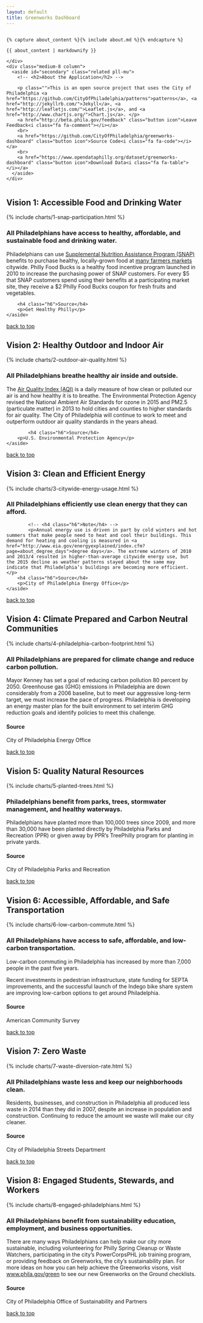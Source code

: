```yaml
---
layout: default
title: Greenworks Dashboard
---
```


<script>
// TODO This can be moved to its own file and included with scripts.html

// Chart Globals ===============================================================
Chart.defaults.global.defaultFontFamily = "'Open Sans', 'Helvetica', sans-serif";
Chart.defaults.global.title.fontFamily = "'Montserrat', 'Helvetica', sans-serif";
Chart.defaults.global.title.fontColor = 'rgb(68, 68, 68)';
Chart.defaults.global.legend.position = 'bottom';
Chart.defaults.global.legend.padding = 15;

// Format numbers with commas in charts ========================================
Chart.scaleService.updateScaleDefaults('linear', {
	ticks: {
		callback: function (value) {
			if (value >= 1000000)
				return value / 1000000 + 'm';
			else if (value <= 999999 && value > 9999)
				return value / 1000 + 'k';
			else
			return (+value).toLocaleString();
		}
	}
})

// Format numbers with commas in tooltips ======================================
Chart.defaults.global.tooltips.callbacks.label = function (tooltipItem, data) {
	var datasetLabel = data.datasets[tooltipItem.datasetIndex].label || '';
	return datasetLabel + ': ' + (+tooltipItem.yLabel).toLocaleString();
}
</script>

<div class= "row">
  <div class="medium-16 column">

    {% capture about_content %}{% include about.md %}{% endcapture %}

    {{ about_content | markdownify }}

	</div>
	<div class="medium-8 column">
	  <aside id="secondary" class="related pll-mu">
	    <!-- <h2>About the Application</h2> -->

	    <p class="">This is an open source project that uses the City of Philadelphia <a href="https://github.com/CityOfPhiladelphia/patterns">patterns</a>, <a href="http://jekyllrb.com/">Jekyll</a>, <a href="http://leafletjs.com/">Leaflet.js</a>, and <a href="http://www.chartjs.org/">Chart.js</a>. </p>
	    <a href="http://beta.phila.gov/feedback" class="button icon">Leave Feedback<i class="fa fa-comment"></i></a>
	    <br>
	    <a href="https://github.com/CityOfPhiladelphia/greenworks-dashboard" class="button icon">Source Code<i class="fa fa-code"></i></a>
	    <br>
	    <a href="https://www.opendataphilly.org/dataset/greenworks-dashboard" class="button icon">Download Data<i class="fa fa-table"></i></a>
	  </aside>
	</div>
</div>
<h2 class="ptl contrast" id="vision-1">Vision 1: Accessible Food and Drinking Water
	  <a href="#vision-1" class="header-link"><i class="fa fa-link"></i></a>
</h2>
<div class="row pbxl ptl">
  <div class="medium-16 column prxl">
    {% include charts/1-snap-participation.html %}
  </div>
  <div class="medium-8 column end">
    <aside class="related pll-mu">
      <h3 class="h4 pbl">All Philadelphians have access to healthy, affordable, and sustainable food and drinking water.</h3>
			<!-- <h4 class="h6">Note</h4> -->
			<p>Philadelphians can use <a href="http://www.fns.usda.gov/snap/supplemental-nutrition-assistance-program-snap">Supplemental Nutrition Assistance Program (SNAP)</a> benefits to purchase healthy, locally-grown food at <a href="http://thefoodtrust.org/uploads/media_items/philly-food-bucks-brochure-english.original.pdf">many farmers markets</a> citywide. Philly Food Bucks is a healthy food incentive program launched in 2010 to increase the purchasing power of SNAP customers. For every $5 that SNAP customers spend using their benefits at a participating market site, they receive a $2 Philly Food Bucks coupon for fresh fruits and vegetables.</p>

	  	<h4 class="h6">Source</h4>
	  	<p>Get Healthy Philly</p>
    </aside>
  </div>
</div>

<!-- End of each chart section with BACK TO TOP link -->
<div class="medium-24 column top">
	<a class="float-right" href="#top"><i class="fa fa-arrow-up"></i> <span class="to-top">back to top</span></a>
</div>

<h2 class="contrast" id="vision-2">Vision 2: Healthy Outdoor and Indoor Air
	<a href="#vision-2" class="header-link"><i class="fa fa-link"></i></a>
</h2>
<div class="row pbxl ptl">
  <div class="medium-16 column prxl">
    {% include charts/2-outdoor-air-quality.html %}
  </div>
  <div class="medium-8 column end">
    <aside class="related pll-mu">
      <h3 class="h4 pbl">All Philadelphians breathe healthy air inside and outside.</h3>
			<!-- <h4 class="h6">Note</h4> -->
	    <p>The <a href="http://www.phila.gov/aqi/">Air Quality Index (AQI)</a> is a daily measure of how clean or polluted our air is and how healthy it is to breathe. The Environmental Protection Agency revised the National Ambient Air Standards for ozone in 2015 and PM2.5 (particulate matter) in 2013 to hold cities and counties to higher standards for air quality. The City of Philadelphia will continue to work to meet and outperform outdoor air quality standards in the years ahead.</p>

			<h4 class="h6">Source</h4>
	  	<p>U.S. Environmental Protection Agency</p>
    </aside>
  </div>
</div>

<!-- End of each chart section with BACK TO TOP link -->
<div class="medium-24 column top">
	<a class="float-right" href="#top"><i class="fa fa-arrow-up"></i> <span class="to-top">back to top</span></a>
</div>

<h2 class="contrast" id="vision-3">Vision 3: Clean and Efficient Energy
	<a href="#vision-3" class="header-link"><i class="fa fa-link"></i></a>
</h2>
<div class="row pbxl ptl">
  <div class="medium-16 column prxl">
    {% include charts/3-citywide-energy-usage.html %}
  </div>
  <div class="medium-8 column end">
    <aside class="related pll-mu">
      <!-- <h3 class="h4 pbl">Vision</h3> -->
      <h3 class="h4 pbl">All Philadelphians efficiently use clean energy that they can afford.</h3>

			<!-- <h4 class="h6">Note</h4> -->
			<p>Annual energy use is driven in part by cold winters and hot summers that make people need to heat and cool their buildings. This demand for heating and cooling is measured in <a href="http://www.eia.gov/energyexplained/index.cfm?page=about_degree_days">degree days</a>. The extreme winters of 2010 and 2013/4 resulted in higher-than-average citywide energy use, but the 2015 decline as weather patterns stayed about the same may indicate that Philadelphia’s buildings are becoming more efficient. </p>
	  	<h4 class="h6">Source</h4>
	  	<p>City of Philadelphia Energy Office</p>
    </aside>
  </div>
</div>

<!-- End of each chart section with BACK TO TOP link -->
<div class="medium-24 column top">
	<a class="float-right" href="#top"><i class="fa fa-arrow-up"></i> <span class="to-top">back to top</span></a>
</div>

<h2 class="contrast" id="vision-4">Vision 4: Climate Prepared and Carbon Neutral Communities
	<a href="#vision-4" class="header-link"><i class="fa fa-link"></i></a>
</h2>
<div class="row pbxl ptl">
  <div class="medium-16 column prxl">
    {% include charts/4-philadelphia-carbon-footprint.html %}
  </div>
  <div class="medium-8 column end">
    <aside class="related pll-mu">
	  	<h3 class="h4 pbl">All Philadelphians are prepared for climate change and reduce carbon pollution.</h3>
	  	<!-- <h4 class="h6">Note</h4> -->
      <p>Mayor Kenney has set a goal of reducing carbon pollution 80 percent by 2050. Greenhouse gas (GHG) emissions in Philadelphia are down considerably from a 2006 baseline, but to meet our aggressive long-term target, we must increase the pace of progress. Philadelphia is developing an energy master plan for the built environment to set interim GHG reduction goals and identify policies to meet this challenge.</p>
	  	<h4 class="h6">Source</h4>
	  	<p>City of Philadelphia Energy Office</p>
    </aside>
  </div>
</div>

<!-- End of each chart section with BACK TO TOP link -->
<div class="medium-24 column top">
	<a class="float-right" href="#top"><i class="fa fa-arrow-up"></i> <span class="to-top">back to top</span></a>
</div>

<h2 class="contrast" id="vision-5">Vision 5: Quality Natural Resources
	<a href="#vision-5" class="header-link"><i class="fa fa-link"></i></a>
</h2>
<div class="row pbxl ptl">
  <div class="medium-16 column prxl">
    {% include charts/5-planted-trees.html %}
  </div>
  <div class="medium-8 column end">
    <aside class="related pll-mu">
	  	<h3 class="h4 pbl">Philadelphians benefit from  parks, trees, stormwater management, and healthy waterways.</h3>
	  	<!-- <h4 class="h6">Note</h4> -->
      <p>Philadelphians have planted more than 100,000 trees since 2009, and more than 30,000 have been planted directly by Philadelphia Parks and Recreation (PPR) or given away by PPR’s TreePhilly program for planting in private yards.</p>
	  	<h4 class="h6">Source</h4>
	  	<p>City of Philadelphia Parks and Recreation</p>
    </aside>
  </div>
</div>

<!-- End of each chart section with BACK TO TOP link -->
<div class="medium-24 column top">
	<a class="float-right" href="#top"><i class="fa fa-arrow-up"></i> <span class="to-top">back to top</span></a>
</div>

<h2 class="contrast" id="vision-6">Vision 6: Accessible, Affordable, and Safe Transportation
	<a href="#vision-6" class="header-link"><i class="fa fa-link"></i></a>
</h2>
<div class="row pbxl ptl">
  <div class="medium-16 column prxl">
    {% include charts/6-low-carbon-commute.html %}
  </div>
  <div class="medium-8 column end">
    <aside class="related pll-mu">
	  	<h3 class="h4 pbl">All Philadelphians have access to safe, affordable, and low-carbon transportation.</h3>
	  	<!-- <h4 class="h6">Note</h4> -->
      <p>Low-carbon commuting in Philadelphia has increased by more than 7,000 people in the past five years.</p>
			<p>Recent investments in pedestrian infrastructure, state funding for SEPTA improvements, and the successful launch of the Indego bike share system are improving low-carbon options to get around Philadelphia.</p>
	  	<h4 class="h6">Source</h4>
	  	<p>American Community Survey</p>
    </aside>
  </div>
</div>

<!-- End of each chart section with BACK TO TOP link -->
<div class="medium-24 column top">
	<a class="float-right" href="#top"><i class="fa fa-arrow-up"></i> <span class="to-top">back to top</span></a>
</div>

<h2 class="contrast" id="vision=7">Vision 7: Zero Waste
	<a href="#vision-7" class="header-link"><i class="fa fa-link"></i></a>
</h2>
<div class="row pbxl ptl">
  <div class="medium-16 column prxl">
    {% include charts/7-waste-diversion-rate.html %}
  </div>
  <div class="medium-8 column end">
    <aside class="related pll-mu">
	  	<h3 class="h4 pbl">All Philadelphians waste less and keep our neighborhoods clean.</h3>
		  <!-- <h4 class="h6">Note</h4> -->
	    <p>Residents, businesses, and construction in Philadelphia all produced less waste in 2014 than they did in 2007, despite an increase in population and construction. Continuing to reduce the amount we waste will make our city cleaner.</p>
	  	<h4 class="h6">Source</h4>
	  	<p>City of Philadelphia Streets Department</p>
    </aside>
  </div>
</div>

<!-- End of each chart section with BACK TO TOP link -->
<div class="medium-24 column top">
	<a class="float-right" href="#top"><i class="fa fa-arrow-up"></i> <span class="to-top">back to top</span></a>
</div>

<h2 class="contrast" id="vision-8">Vision 8: Engaged Students, Stewards, and Workers
	<a href="#vision-8" class="header-link"><i class="fa fa-link"></i></a>
</h2>
<div class="row pbxl ptl">
  <div class="medium-16 column prxl">
    {% include charts/8-engaged-philadelphians.html %}
  </div>
  <div class="medium-8 column">
    <aside class="related pll-mu">
	  	<h3 class="h4 pbl">All Philadelphians benefit from sustainability education, employment, and business opportunities.</h3>
	  	<!-- <h4 class="h6">Note</h4> -->
      <p>There are many ways Philadelphians can help make our city more sustainable, including volunteering for Philly Spring Cleanup or Waste Watchers, participating in the city’s PowerCorpsPHL job training program, or providing feedback on Greenworks, the city’s sustainability plan. For more ideas on how you can help achieve the Greenworks visons, visit <a href="www.phila.gov/green">www.phila.gov/green</a> to see our new Greenworks on the Ground checklists.</p>
	  	<h4 class="h6">Source</h4>
	  	<p>City of Philadelphia Office of Sustainability and Partners</p>
    </aside>
  </div>
</div>

<!-- End of each chart section with BACK TO TOP link -->
<div class="medium-24 column top">
	<a class="float-right" href="#top"><i class="fa fa-arrow-up"></i> <span class="to-top">back to top</span></a>
</div>
